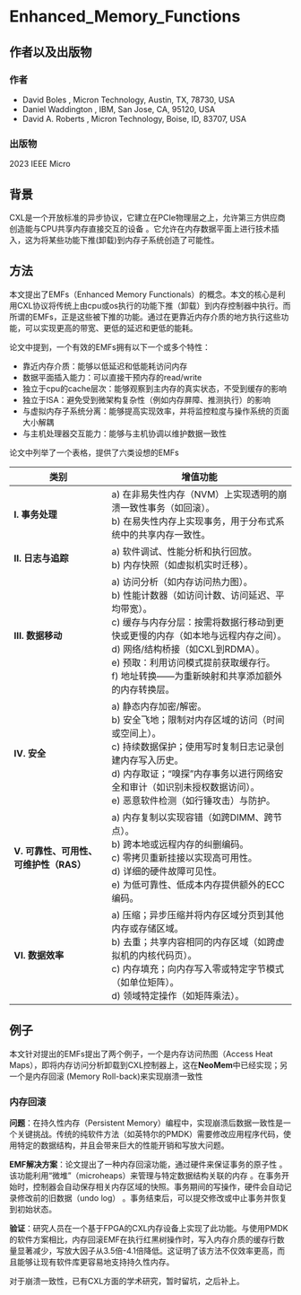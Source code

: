 
# Enhanced_Memory_Functions

## 作者以及出版物
### 作者
- David Boles , Micron Technology, Austin, TX, 78730, USA  
- Daniel Waddington , IBM, San Jose, CA, 95120, USA 
- David A. Roberts , Micron Technology, Boise, ID, 83707, USA

### 出版物
2023 IEEE Micro

## 背景
CXL是一个开放标准的异步协议，它建立在PCIe物理层之上，允许第三方供应商创造能与CPU共享内存直接交互的设备 。它允许在内存数据平面上进行技术插入，这为将某些功能下推(卸载)到内存子系统创造了可能性。

## 方法
本文提出了EMFs（Enhanced Memory Functionals）的概念。本文的核心是利用CXL协议将传统上由cpu或os执行的功能下推（卸载）到内存控制器中执行。而所谓的EMFs，正是这些被下推的功能。通过在更靠近内存介质的地方执行这些功能，可以实现更高的带宽、更低的延迟和更低的能耗。

论文中提到，一个有效的EMFs拥有以下一个或多个特性：
- 靠近内存介质：能够以低延迟和低能耗访问内存
- 数据平面插入能力：可以直接干预内存的read/write
- 独立于cpu的cache层次：能够观察到主内存的真实状态，不受到缓存的影响
- 独立于ISA：避免受到微架构复杂性（例如内存屏障、推测执行）的影响
- 与虚拟内存子系统分离：能够提高实现效率，并将监控粒度与操作系统的页面大小解耦 
- 与主机处理器交互能力：能够与主机协调以维护数据一致性

论文中列举了一个表格，提供了六类设想的EMFs


| **类别**           | **增值功能**                                                                 |
|--------------------|----------------------------------------------------------------------------|
| **I. 事务处理**    | a) 在非易失性内存（NVM）上实现透明的崩溃一致性事务（如回滚）。<br>b) 在易失性内存上实现事务，用于分布式系统中的共享内存一致性。 |
| **II. 日志与追踪**  | a) 软件调试、性能分析和执行回放。<br>b) 内存快照（如虚拟机实时迁移）。 |
| **III. 数据移动**   | a) 访问分析（如内存访问热力图）。<br>b) 性能计数器（如访问计数、访问延迟、平均带宽）。<br>c) 缓存与内存分层：按需将数据行移动到更快或更慢的内存（如本地与远程内存之间）。<br>d) 网络/结构桥接（如CXL到RDMA）。<br>e) 预取：利用访问模式提前获取缓存行。<br>f) 地址转换——为重新映射和共享添加额外的内存转换层。 |
| **IV. 安全**       | a) 静态内存加密/解密。<br>b) 安全飞地；限制对内存区域的访问（时间或空间上）。<br>c) 持续数据保护；使用写时复制日志记录创建内存写入历史。<br>d) 内存取证；“嗅探”内存事务以进行网络安全和审计（如识别未授权数据访问）。<br>e) 恶意软件检测（如行锤攻击）与防护。 |
| **V. 可靠性、可用性、可维护性（RAS）** | a) 内存复制以实现容错（如跨DIMM、跨节点）。<br>b) 跨本地或远程内存的纠删编码。<br>c) 零拷贝重新挂接以实现高可用性。<br>d) 详细的硬件故障可见性。<br>e) 为低可靠性、低成本内存提供额外的ECC编码。 |
| **VI. 数据效率**    | a) 压缩；异步压缩并将内存区域分页到其他内存或存储区域。<br>b) 去重；共享内容相同的内存区域（如跨虚拟机的内核代码页）。<br>c) 内存填充；向内存写入零或特定字节模式（如单位矩阵）。<br>d) 领域特定操作（如矩阵乘法）。 |  


## 例子
本文针对提出的EMFs提出了两个例子，一个是内存访问热图（Access Heat Maps），即将内存访问分析卸载到CXL控制器上，这在**NeoMem**中已经实现；另一个是内存回滚 (Memory Roll-back)来实现崩溃一致性

### 内存回滚
**问题**：在持久性内存（Persistent Memory）编程中，实现崩溃后数据一致性是一个关键挑战。传统的纯软件方法（如英特尔的PMDK）需要修改应用程序代码，使用特定的数据结构，并且会带来巨大的性能开销和写放大问题。

**EMF解决方案**：论文提出了一种内存回滚功能，通过硬件来保证事务的原子性 。该功能利用“微堆”（microheaps）来管理与特定数据结构关联的内存 。在事务开始时，控制器会自动保存相关内存区域的快照。事务期间的写操作，硬件会自动记录修改前的旧数据（undo log） 。事务结束后，可以提交修改或中止事务并恢复到初始状态。

**验证**：研究人员在一个基于FPGA的CXL内存设备上实现了此功能。与使用PMDK的软件方案相比，内存回滚EMF在执行红黑树操作时，写入内存介质的缓存行数量显著减少，写放大因子从3.5倍-4.1倍降低。这证明了该方法不仅效率更高，而且能够让现有软件库更容易地支持持久性内存。

对于崩溃一致性，已有CXL方面的学术研究，暂时留坑，之后补上。